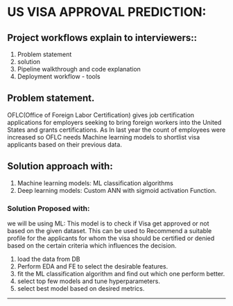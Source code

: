 # US VISA APPROVAL PREDICTION:

## Project workflows explain to interviewers::
1. Problem statement
2. solution
3. Pipeline walkthrough and code explanation
4. Deployment workflow - tools

## Problem statement.
OFLC(Office of Foreign Labor Certification) gives job certification applications for employers seeking to bring foreign workers into the United States and grants certifications.
As In last year the count of employees were increased so OFLC needs Machine learning models to shortlist visa applicants based on their previous data.

## Solution approach with:
1. Machine learning models: ML classification algorithms
2. Deep learning models: Custom ANN with sigmoid activation Function.
### Solution Proposed with:
we will be using ML:
This model is to check if Visa get approved or not based on the given dataset.
This can be used to Recommend a suitable profile for the applicants for whom the visa should be certified or denied based on the certain criteria which influences the decision.
1. load the data from DB
2. Perform EDA and FE to select the desirable features.
3. fit the ML classification algorithm and find out which one perform better.
4. select top few models and tune hyperparameters.
5. select best model based on desired metrics.
 ----------------------------------------------------------------